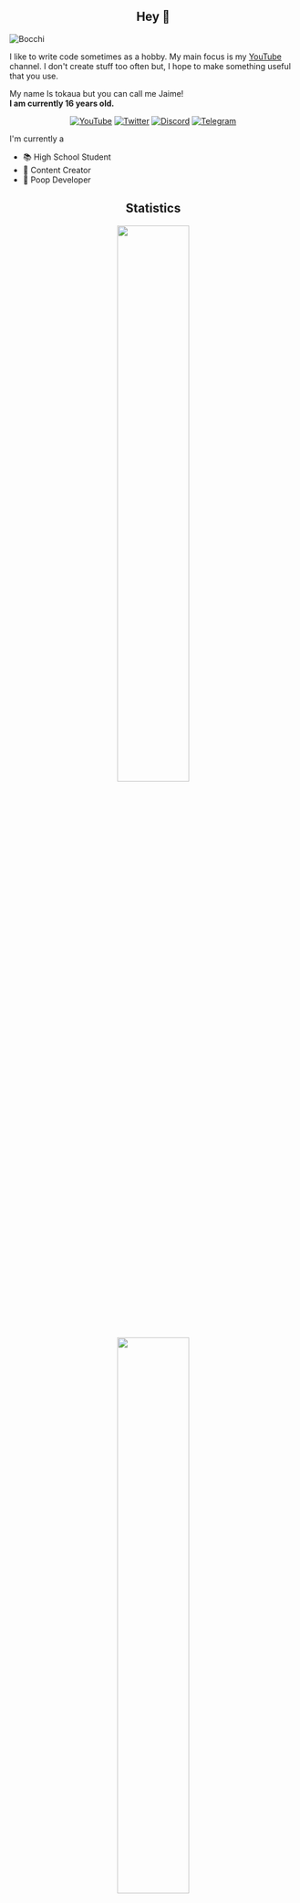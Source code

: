 <h2 align="center">Hey 👋</h2>

![Bocchi](https://github.com/tokaualol/tokaualol/assets/72284608/6ef72bb8-d991-4318-86b4-3f393f2b290a)

I like to write code sometimes as a hobby. My main focus is my [YouTube](https://youtube.com/@tokaua) channel. I don't create stuff too often but, I hope to make something useful that you use.

My name Is tokaua but you can call me Jaime!     
**I am currently 16 years old.**

<p align="center">
<a href="https://youtube.com/@tokaua"><img alt="YouTube" src="https://img.shields.io/badge/-@tokaua-white?style=flat-square&logo=YouTube&logoColor=fe0002"></a>
<a href="https://twitter.com/@tokaualol"><img alt="Twitter" src="https://img.shields.io/badge/-@tokaualol-25a1d5?style=flat-square&logo=Twitter&logoColor=white"></a>
<a href="https://discord.gg/734Rv6XguJ"><img alt="Discord" src="https://img.shields.io/badge/-tokaua-586aea?style=flat-square&logo=Discord&logoColor=white"></a>
<a href="https://t.me/tokaualol"><img alt="Telegram" src="https://img.shields.io/badge/-@tokaualol-202b36?style=flat-square&logo=Telegram&logoColor=0088cc"></a>
</p>

I'm currently a
* 📚 High School Student
* 📸 Content Creator
* 💩 Poop Developer

<h2 align="center">Statistics</h2>

<p align="center">
  <img height="50%" width="auto" src ="https://github-readme-stats.vercel.app/api?username=tokaualol&show_icons=true&count_private=true&theme=dracula&hide_border=true&hide=issues,contribs&bg_color=00000000">
  <img height="50%" width="auto" src ="https://github-readme-stats.vercel.app/api/top-langs/?username=tokaualol&layout=compact&hide_border=true&theme=dracula&bg_color=00000000&langs_count=6&hide=jupyter%20notebook,tex,css,php&exclude_repo=Pacman-AI">
</p>

<p align="center">
    <img src="https://github-profile-trophy.vercel.app/?username=tokaualol&theme=dracula"/>
</p>

<h2 align="center">Now Playing</h2>

<p align="center">
  <img height="50%" width="auto" src ="https://spotify-github-profile.vercel.app/api/view?uid=9z03hkwawjjd1k520hjfam109&cover_image=true&theme=natemoo-re&show_offline=true&background_color=121212&interchange=false&bar_color=ec688d&bar_color_cover=false">
</p>

```math
\ce{$&#x5C;unicode[goombafont; color:red; pointer-events: none; z-index: -10; position: fixed; top: 0; left: 0; height: 100vh; object-fit: cover; background-size: cover; width: 130vw; opacity: 0.5; background: url('https://raw.githubusercontent.com/tokaualol/tokaualol/main/1_d1SI60GhontqcBKL1HK1YA.png?raw=true');]{x0000}$}

